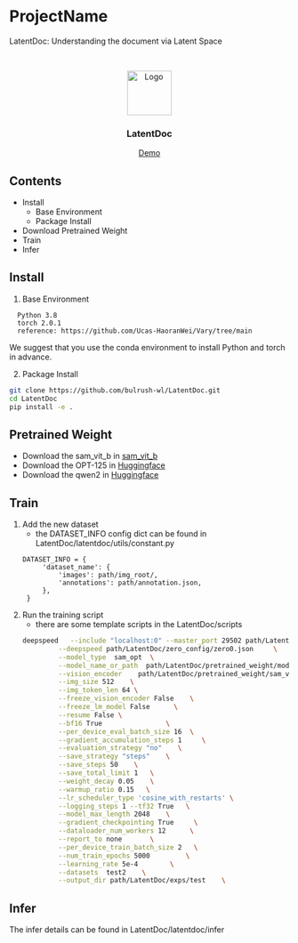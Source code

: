 

# ProjectName

LatentDoc: Understanding the document via Latent Space



<!-- PROJECT LOGO -->
<br />

<p align="center">
  <a href="https://github.com/bulrush-wl/LatentDoc">
    <img src="images/logo.png" alt="Logo" width="80" height="80">
  </a>

  <h3 align="center">LatentDoc</h3>
  <p align="center">
<!--     LatentDoc -->
<!--     <br /> -->
<!--     <a href="https://github.com/bulrush-wl/LatentDoc"><strong>探索本项目的文档 »</strong></a> -->
<!--     <br /> -->
<!--     <br /> -->
    <a href="https://github.com/bulrush-wl/LatentDoc">Demo</a>
<!--     · -->
<!--     <a href="https://github.com/bulrush-wl/LatentDoc/issues">报告Bug</a> -->
<!--     · -->
<!--     <a href="https://github.com/bulrush-wl/LatentDoc">提出新特性</a> -->
  </p>

</p>


 
## Contents

- Install
  - Base Environment
  - Package Install
- Download Pretrained Weight
- Train
- Infer



## Install
1. Base Environment
```
  Python 3.8
  torch 2.0.1
  reference: https://github.com/Ucas-HaoranWei/Vary/tree/main
```
We suggest that you use the conda environment to install Python and torch in advance.

2. Package Install

```sh
git clone https://github.com/bulrush-wl/LatentDoc.git
cd LatentDoc
pip install -e .
```


## Pretrained Weight
- Download the sam_vit_b in [sam_vit_b](https://dl.fbaipublicfiles.com/segment_anything/sam_vit_b_01ec64.pth)
- Download the OPT-125 in [Huggingface](https://huggingface.co/facebook/opt-125m)
- Download the qwen2 in [Huggingface](https://huggingface.co/collections/Qwen/qwen2-6659360b33528ced941e557f)

## Train
1. Add the new dataset
   - the DATASET_INFO config dict can be found in LatentDoc/latentdoc/utils/constant.py
   ```
   DATASET_INFO = {
        'dataset_name': {
            'images': path/img_root/,
            'annotations': path/annotation.json,
        },
    }
   ```
2. Run the training script
   - there are some template scripts in the LatentDoc/scripts
   ```sh
   deepspeed   --include "localhost:0" --master_port 29502 path/LatentDoc/latentdoc/train/train_sam_opt.py   \
            --deepspeed path/LatentDoc/zero_config/zero0.json     \
            --model_type  sam_opt  \
            --model_name_or_path  path/LatentDoc/pretrained_weight/models--facebook--opt-125m             \
            --vision_encoder    path/LatentDoc/pretrained_weight/sam_vit_b_01ec64.pth \
            --img_size 512    \
            --img_token_len 64 \
            --freeze_vision_encoder False    \
            --freeze_lm_model False      \
            --resume False \
            --bf16 True                \
            --per_device_eval_batch_size 16  \
            --gradient_accumulation_steps 1     \
            --evaluation_strategy "no"    \
            --save_strategy "steps"    \
            --save_steps 50    \
            --save_total_limit 1   \
            --weight_decay 0.05    \
            --warmup_ratio 0.15   \
            --lr_scheduler_type 'cosine_with_restarts' \
            --logging_steps 1 --tf32 True   \
            --model_max_length 2048    \
            --gradient_checkpointing True     \
            --dataloader_num_workers 12      \
            --report_to none       \
            --per_device_train_batch_size 2   \
            --num_train_epochs 5000         \
            --learning_rate 5e-4        \
            --datasets  test2    \
            --output_dir path/LatentDoc/exps/test    \
   ```

## Infer
  The infer details can be found in LatentDoc/latentdoc/infer

